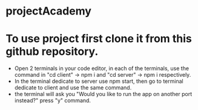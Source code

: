 # projectAcademy

# To use project first clone it from this github repository.
* Open 2 terminals in your code editor, in each of the terminals, use the command in "cd client" -> npm i and "cd server" -> npm i respectively.
* In the terminal dedicate to server use npm start, then go to terminal dedicate to client and use the same command.  
* the terminal will ask you "Would you like to run the app on another port instead?" press "y" command.
